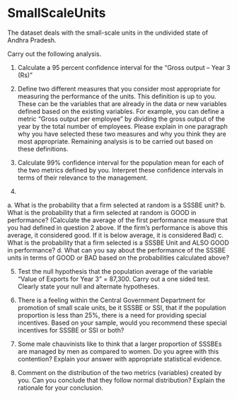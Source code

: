 # SmallScaleUnits
The dataset deals with the small-scale units in the undivided state of Andhra Pradesh. 


Carry out the following analysis. 

1.	Calculate a 95 percent confidence interval for the “Gross output – Year 3 (Rs)”

2.	Define two different measures that you consider most appropriate for measuring the performance of the units.  This definition is up to you.  These can be the variables that are already in the data or new variables defined based on the existing variables.  For example, you can define a metric “Gross output per employee” by dividing the gross output of the year by the total number of employees. Please explain in one paragraph why you have selected these two measures and why you think they are most appropriate. Remaining analysis is to be carried out based on these definitions.

3.	Calculate 99% confidence interval for the population mean for each of the two metrics defined by you.  Interpret these confidence intervals in terms of their relevance to the management.

4.	
a.	What is the probability that a firm selected at random is a SSSBE unit?
b.	What is the probability that a firm selected at random is GOOD in performance? (Calculate the average of the first performance measure that you had defined in question 2 above.  If the firm’s performance is above this average, it considered good. If it is below average, it is considered Bad)
c.	What is the probability that a firm selected is a SSSBE Unit and ALSO GOOD in performance? 
d.	What can you say about the performance of the SSSBE units in terms of GOOD or BAD based on the probabilities calculated above?

5.	Test the null hypothesis that the population average of the variable “Value of Exports for Year 3” = 87,300.  Carry out a one sided test.  Clearly state your null and alternate hypotheses.

6.	There is a feeling within the Central Government Department for promotion of small scale units, be it SSSBE or SSI, that if the population proportion is less than 25%, there is a need for providing special incentives.  Based on your sample, would you recommend these special incentives for SSSBE or SSI or both?

7.	Some male chauvinists like to think that a larger proportion of SSSBEs are managed by men as compared to women.  Do you agree with this contention?  Explain your answer with appropriate statistical evidence.

8.	Comment on the distribution of the two metrics (variables) created by you.  Can you conclude that they follow normal distribution?  Explain the rationale for your conclusion.
